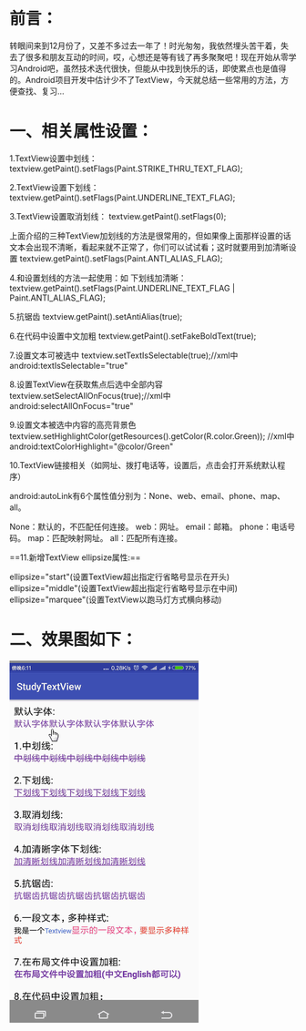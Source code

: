 ﻿# 前言：

转眼间来到12月份了，又差不多过去一年了！时光匆匆，我依然埋头苦干着，失去了很多和朋友互动的时间，哎，心想还是等有钱了再多聚聚吧！现在开始从零学习Android吧，虽然技术迭代很快，但能从中找到快乐的话，即使累点也是值得的。Android项目开发中估计少不了TextView，今天就总结一些常用的方法，方便查找、复习...

# 一、相关属性设置：

1.TextView设置中划线：
   textview.getPaint().setFlags(Paint.STRIKE_THRU_TEXT_FLAG);

2.TextView设置下划线：
   textview.getPaint().setFlags(Paint.UNDERLINE_TEXT_FLAG);

3.TextView设置取消划线：
   textview.getPaint().setFlags(0);

上面介绍的三种TextView加划线的方法是很常用的，但如果像上面那样设置的话 文本会出现不清晰，看起来就不正常了，你们可以试试看；这时就要用到加清晰设置
textview.getPaint().setFlags(Paint.ANTI_ALIAS_FLAG); 

4.和设置划线的方法一起使用：如
下划线加清晰：
textview.getPaint().setFlags(Paint.UNDERLINE_TEXT_FLAG | Paint.ANTI_ALIAS_FLAG);

5.抗锯齿
textview.getPaint().setAntiAlias(true);

6.在代码中设置中文加粗
textview.getPaint().setFakeBoldText(true);

7.设置文本可被选中
textview.setTextIsSelectable(true);//xml中 android:textIsSelectable="true"

8.设置TextView在获取焦点后选中全部内容
textview.setSelectAllOnFocus(true);//xml中 android:selectAllOnFocus="true"

9.设置文本被选中内容的高亮背景色
textview.setHighlightColor(getResources().getColor(R.color.Green));
//xml中 android:textColorHighlight="@color/Green"

10.TextView链接相关（如网址、拨打电话等，设置后，点击会打开系统默认程序）

android:autoLink有6个属性值分别为：None、web、email、phone、map、all。

None：默认的，不匹配任何连接。
web：网址。
email：邮箱。
phone：电话号码。
map：匹配映射网址。
all：匹配所有连接。

==11.新增TextView ellipsize属性:==

ellipsize="start"(设置TextView超出指定行省略号显示在开头)
ellipsize="middle"(设置TextView超出指定行省略号显示在中间)
ellipsize="marquee"(设置TextView以跑马灯方式横向移动)



# 二、效果图如下：
![image](./textview.gif)